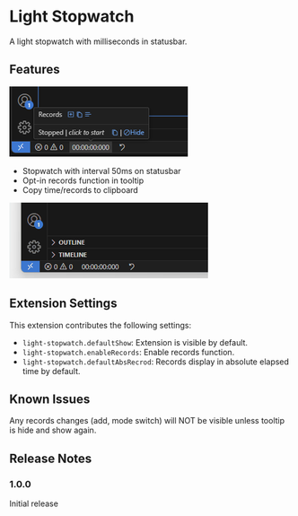 # Light Stopwatch

A light stopwatch with milliseconds in statusbar.

## Features

![UI](ui.png)

- Stopwatch with interval 50ms on statusbar
- Opt-in records function in tooltip
- Copy time/records to clipboard

![Usage](usage.gif)

## Extension Settings

This extension contributes the following settings:

* `light-stopwatch.defaultShow`: Extension is visible by default.
* `light-stopwatch.enableRecords`: Enable records function.
* `light-stopwatch.defaultAbsRecrod`: Records display in absolute elapsed time by default.

## Known Issues

Any records changes (add, mode switch) will NOT be visible unless tooltip is hide and show again.

## Release Notes

### 1.0.0

Initial release

